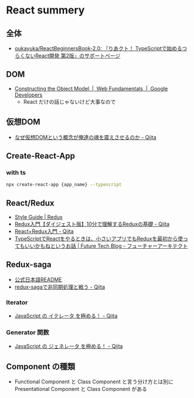 # React summery

## 全体

- [oukayuka/ReactBeginnersBook-2.0: 『りあクト！ TypeScriptで始めるつらくないReact開発 第2版』のサポートページ](https://github.com/oukayuka/ReactBeginnersBook-2.0)

## DOM

- [Constructing the Object Model  |  Web Fundamentals  |  Google Developers](https://developers.google.com/web/fundamentals/performance/critical-rendering-path/constructing-the-object-model?hl=en)
    - React だけの話じゃないけど大事なので

## 仮想DOM

- [なぜ仮想DOMという概念が俺達の魂を震えさせるのか - Qiita](https://qiita.com/mizchi/items/4d25bc26def1719d52e6)

## Create-React-App

### with ts

```bash
npx create-react-app {app_name} --typescript
```

## React/Redux

- [Style Guide | Redux](https://redux.js.org/style-guide/style-guide)
- [Redux入門【ダイジェスト版】10分で理解するReduxの基礎 - Qiita](https://qiita.com/kitagawamac/items/49a1f03445b19cf407b7)
- [React+Redux入門 - Qiita](https://qiita.com/erukiti/items/e16aa13ad81d5938374e)
- [TypeScriptでReactをやるときは、小さいアプリでもReduxを最初から使ってもいいかもねというお話 | Future Tech Blog - フューチャーアーキテクト](https://future-architect.github.io/articles/20200501/)

## Redux-saga

- [公式日本語README](https://github.com/redux-saga/redux-saga/blob/master/README_ja.md)
- [redux-sagaで非同期処理と戦う - Qiita](https://qiita.com/kuy/items/716affc808ebb3e1e8ac)

### Iterator

- [JavaScript の イテレータ を極める！ - Qiita](https://qiita.com/kura07/items/cf168a7ea20e8c2554c6)

### Generator 関数

- [JavaScript の ジェネレータ を極める！ - Qiita](https://qiita.com/kura07/items/d1a57ea64ef5c3de8528)

## Component の種類

- Functional Component と Class Component と言う分け方とは別に Presentational Component と Class Component がある
